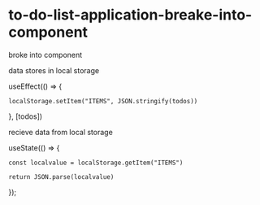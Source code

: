 # to-do-list-application-breake-into-component

broke into component

data stores in local storage

 useEffect(() => {
 
    localStorage.setItem("ITEMS", JSON.stringify(todos))
    
  }, [todos])

recieve data from local storage

useState(() => {

    const localvalue = localStorage.getItem("ITEMS")
    
    return JSON.parse(localvalue)
  });
